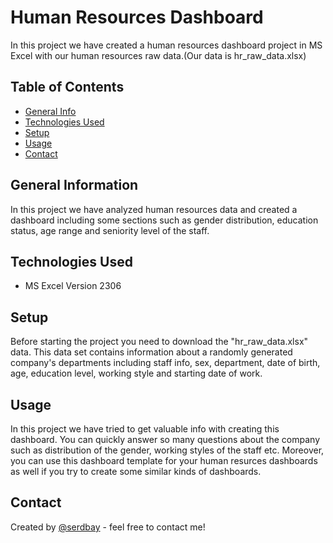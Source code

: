 # Human Resources Dashboard 
In this project we have created a human resources dashboard project in MS Excel with our human resources raw data.(Our data is hr_raw_data.xlsx)

## Table of Contents
* [General Info](#general-information)
* [Technologies Used](#technologies-used)
* [Setup](#setup)
* [Usage](#usage)
* [Contact](#contact)

## General Information
In this project we have analyzed human resources data and created a dashboard including some sections such as gender distribution, education status, age range and seniority level of the staff. 

## Technologies Used
- MS Excel Version 2306

## Setup
Before starting the project you need to download the "hr_raw_data.xlsx" data. This data set contains information about a randomly generated company's departments including staff info, sex, department, date of birth, age, education level, working style and starting date of work. 

## Usage
In this project we have tried to get valuable info with creating this dashboard. You can quickly answer so many questions about the company such as distribution of the gender, working styles of the staff etc. Moreover, you can use this dashboard template for your human resurces dashboards as well if you try to create some similar kinds of dashboards. 

## Contact
Created by [@serdbay](https://github.com/serdbay) - feel free to contact me!

